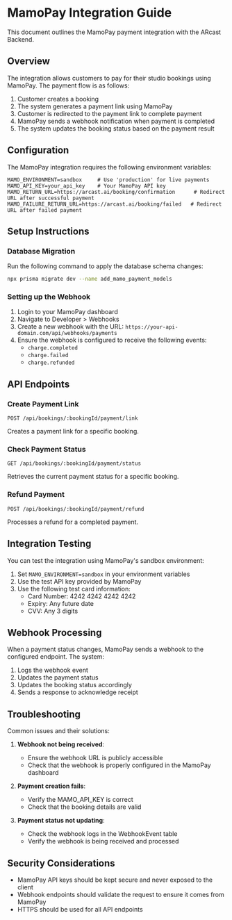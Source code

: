 # MamoPay Integration Guide

This document outlines the MamoPay payment integration with the ARcast Backend.

## Overview

The integration allows customers to pay for their studio bookings using MamoPay. The payment flow is as follows:

1. Customer creates a booking
2. The system generates a payment link using MamoPay
3. Customer is redirected to the payment link to complete payment
4. MamoPay sends a webhook notification when payment is completed
5. The system updates the booking status based on the payment result

## Configuration

The MamoPay integration requires the following environment variables:

```
MAMO_ENVIRONMENT=sandbox     # Use 'production' for live payments
MAMO_API_KEY=your_api_key    # Your MamoPay API key
MAMO_RETURN_URL=https://arcast.ai/booking/confirmation      # Redirect URL after successful payment
MAMO_FAILURE_RETURN_URL=https://arcast.ai/booking/failed   # Redirect URL after failed payment
```

## Setup Instructions

### Database Migration

Run the following command to apply the database schema changes:

```bash
npx prisma migrate dev --name add_mamo_payment_models
```

### Setting up the Webhook

1. Login to your MamoPay dashboard
2. Navigate to Developer > Webhooks
3. Create a new webhook with the URL: `https://your-api-domain.com/api/webhooks/payments`
4. Ensure the webhook is configured to receive the following events:
   - `charge.completed`
   - `charge.failed`
   - `charge.refunded`

## API Endpoints

### Create Payment Link

```
POST /api/bookings/:bookingId/payment/link
```

Creates a payment link for a specific booking.

### Check Payment Status

```
GET /api/bookings/:bookingId/payment/status
```

Retrieves the current payment status for a specific booking.

### Refund Payment

```
POST /api/bookings/:bookingId/payment/refund
```

Processes a refund for a completed payment.

## Integration Testing

You can test the integration using MamoPay's sandbox environment:

1. Set `MAMO_ENVIRONMENT=sandbox` in your environment variables
2. Use the test API key provided by MamoPay
3. Use the following test card information:
   - Card Number: 4242 4242 4242 4242
   - Expiry: Any future date
   - CVV: Any 3 digits

## Webhook Processing

When a payment status changes, MamoPay sends a webhook to the configured endpoint. The system:

1. Logs the webhook event
2. Updates the payment status
3. Updates the booking status accordingly
4. Sends a response to acknowledge receipt

## Troubleshooting

Common issues and their solutions:

1. **Webhook not being received**:
   - Ensure the webhook URL is publicly accessible
   - Check that the webhook is properly configured in the MamoPay dashboard

2. **Payment creation fails**:
   - Verify the MAMO_API_KEY is correct
   - Check that the booking details are valid

3. **Payment status not updating**:
   - Check the webhook logs in the WebhookEvent table
   - Verify the webhook is being received and processed

## Security Considerations

- MamoPay API keys should be kept secure and never exposed to the client
- Webhook endpoints should validate the request to ensure it comes from MamoPay
- HTTPS should be used for all API endpoints 